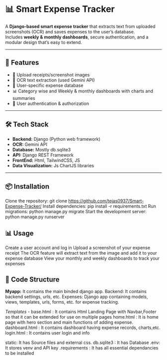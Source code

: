 # 📊 Smart Expense Tracker

A **Django-based smart expense tracker** that extracts text from uploaded screenshots (OCR) and saves expenses to the user’s database.  
Includes **weekly & monthly dashboards**, secure authentication, and a modular design that’s easy to extend.

---

## 🚀 Features
- 📸 Upload receipts/screenshot images  
- 🔎 OCR text extraction (used Gemini API)  
- 💾 User-specific expense database  
- 📊 Category wise and Weekly & monthly dashboards with charts and summaries  
- 🔐 User authentication & authorization  
---

## 🛠 Tech Stack
- **Backend:** Django (Python web framework)  
- **OCR:** Gemini API 
- **Database:** Mostly db.sqlite3 
- **API:** Django REST Framework
- **FrontEnd:** Html, TailwindCSS, JS
- **Data Visualization:** Js ChartJS libraries
---

## 📦 Installation

Clone the repository: git clone https://github.com/tejas0937/Smart-Expense-Tracker/
Install dependencies: pip install -r requirements.txt
Run migrations: python manage.py migrate
Start the development server: python manage.py runserver

## 📊 Usage

Create a user account and log in
Upload a screenshot of your expense receipt
The OCR feature will extract text from the image and add it to your expense database
View your monthly and weekly dashboards to track your expenses

## 💾 Code Structure

**Myapp:** It contains the main binded django app.
Backend: It contains backend settings, urls, etc.
Expenses: Django app containing models, views, templates, urls, forms, etc. for expense tracking.

*Templates -*
base.html : It contains Html Landing Page with Navbar,Footer so that it can be extended for use on multiple pages
home.html : It is home page with hero section and main functions of adding expense.
dashboard.html : It contains dashboard having expense records, charts,etc.
login.html : It contains user login and info

static: It has Source files and external css.
db.sqlite3 : It has Database
.env: It stores venv and API key 
.requirements : It has all essential dependancies to be installed
